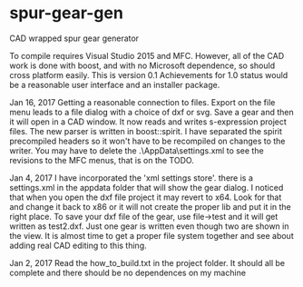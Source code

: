# spur-gear-gen
CAD wrapped spur gear generator

To compile requires Visual Studio 2015 and MFC. However, all of the CAD work is done with boost, and with no Microsoft dependence, so should cross platform easily. This is version 0.1 Achievements for 1.0 status would be a reasonable user interface and an installer package.

Jan 16, 2017
Getting a reasonable connection to files. Export on the file menu leads to a file dialog with a choice of dxf or svg. Save a gear and then it will open in a CAD window. It now reads and writes s-expression project files. The new parser is written in boost::spirit. I have separated the spirit precompiled headers so it won't have to be recompiled on changes to the writer. You may have to delete the .\AppData\settings.xml to see the revisions to the MFC menus, that is on the TODO.

Jan 4, 2017
I have incorporated the 'xml settings store'. there is a settings.xml in the appdata folder that will show the gear dialog. I noticed that when you open the dxf file project it may revert to x64. Look for that and change it back to x86 or it will not create the proper lib and put it in the right place. To save your dxf file of the gear, use file->test and it will get written as test2.dxf. Just one gear is written even though two are shown in the view. It is almost time to get a proper file system together and see about adding real CAD editing to this thing.

Jan 2, 2017
Read the how_to_build.txt in the project folder. It should all be complete and there should be no dependences on my machine

